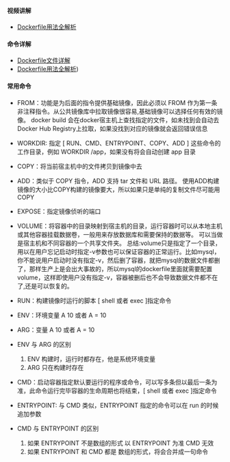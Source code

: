 <!--
 * @Date: 2022-08-27
 * @Author: 马晓川 724503670@qq.com
 * @LastEditors: 马晓川 724503670@qq.com
 * @LastEditTime: 2022-08-31
 * @Description: 
-->
#### 视频讲解
  * [Dockerfile用法全解析](https://www.bilibili.com/video/BV1k7411B7QL?spm_id_from=333.337.search-card.all.click&vd_source=3d9e9a0e7677ae790c38995a8e2d121a)

#### 命令详解
  * [Dockerfile文件详解](https://www.cnblogs.com/ilovebath/p/16271645.html)
  * [Dockerfile用法全解析](https://www.bilibili.com/video/BV1k7411B7QL?spm_id_from=333.337.search-card.all.click&vd_source=3d9e9a0e7677ae790c38995a8e2d121a))
  

#### 常用命令
  * FROM：功能是为后面的指令提供基础镜像，因此必须以 FROM 作为第一条非注释指令。从公共镜像库中拉取镜像很容易,基础镜像可以选择任何有效的镜像。
  docker build 会在docker宿主机上查找指定的文件，如未找到会自动去Docker Hub Registry上拉取，如果没找到对应的镜像就会返回错误信息

  * WORKDIR: 指定 [ RUN、CMD、ENTRYPOINT、COPY、ADD ] 这些命令的工作目录，例如 WORKDIR /app，如果没有将会自动创建 app 目录

  * COPY：将当前宿主机中的文件拷贝到镜像中去
  * ADD：类似于 COPY 指令，ADD 支持 tar 文件和 URL 路径。
  使用ADD构建镜像的大小比COPY构建的镜像要大，所以如果只是单纯的复制文件尽可能用 COPY

  * EXPOSE：指定镜像侦听的端口

  * VOLUME：将容器中的目录映射到宿主机的目录，运行容器时可以从本地主机或其他容器挂载数据卷，一般用来存放数据库和需要保持的数据等。
  可以当做是宿主机和不同容器的一个共享文件夹。
  总结:volume只是指定了一个目录，用以在用户忘记启动时指定-v参数也可以保证容器的正常运行。比如mysql，你不能说用户启动时没有指定-v，然后删了容器，就把mysql的数据文件都删了，那样生产上是会出大事故的，所以mysql的dockerfile里面就需要配置volume，这样即使用户没有指定-v，容器被删后也不会导致数据文件都不在了,还是可以恢复的。

  * RUN：构建镜像时运行的脚本 [ shell 或者 exec ]指定命令

  * ENV：环境变量 A 10 或者 A = 10
  * ARG：变量 A 10 或者 A = 10
  * ENV 与 ARG 的区别
    1. ENV 构建时，运行时都存在，他是系统环境变量
    2. ARG 只在构建时存在

  * CMD：启动容器指定默认要运行的程序或命令，可以写多条但以最后一条为准，此命令运行完毕容器的生命周期也将结束，[ shell 或者 exec ]指定命令
  * ENTRYPOINT: 与 CMD 类似，ENTRYPOINT 指定的命令可以在 run 的时候追加参数
  * CMD 与 ENTRYPOINT 的区别
    1. 如果 ENTRYPOINT 不是数组的形式 以 ENTRYPOINT 为准 CMD 无效
    2. 如果 ENTRYPOINT 和 CMD 都是 数组的形式，将会合并成一句命令